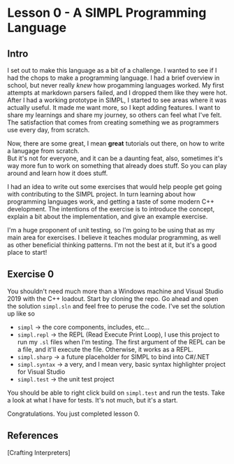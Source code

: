 # Lesson 0 - A SIMPL Programming Language


## Intro

I set out to make this language as a bit of a challenge. I wanted to see if I had the chops to make a programming
language. I had a brief overview in school, but never really *knew* how progamming languages worked. My first attempts
at markdown parsers failed, and I dropped them like they were hot. After I had a working prototype in SIMPL, I started
to see areas where it was actually useful. It made me want more, so I kept adding features. I want to share my learnings
and share my journey, so others can feel what I've felt. The satisfaction that comes from creating something we as programmers
use every day, from scratch.

Now, there are some great, I mean **great** tutorials out there, on how to write a lanugage from scratch.  
But it's not for everyone, and it can be a daunting feat, also, sometimes it's way more fun to work on something 
that already does stuff. So you can play around and learn how it does stuff.

I had an idea to write out some exercises that would help people get 
going with contributing to the SIMPL project. In turn learning about how programming languages work, and getting a 
taste of some modern C++ development. The intentions of the exercise is to introduce the concept, explain a bit
about the implementation, and give an example exercise.

I'm a huge proponent of unit testing, so I'm going to be using that as my main area for exercises. I believe
it teaches modular programming, as well as other beneficial thinking patterns. I'm not the best at it, but 
it's a good place to start! 

## Exercise 0 

You shouldn't need much more than a Windows machine and Visual Studio 2019 with the C++ loadout. Start
by cloning the repo. Go ahead and open the solution `simpl.sln` and feel free to peruse the code. I've set the solution up like so

- `simpl` -> the core components, includes, etc... 
- `simpl.repl` -> the REPL (Read Execute Print Loop), I use this project to run my `.sl` files when I'm testing. The first argument of the REPL can be a file, and it'll execute the file. Otherwise, it works as a REPL.
- `simpl.sharp` -> a future placeholder for SIMPL to bind into C#/.NET
- `simpl.syntax` -> a very, and I mean very, basic syntax highlighter project for Visual Studio
- `simpl.test` -> the unit test project

You should be able to right click build on `simpl.test` and run the tests. Take a look at what I have for tests. It's not much, but it's a start.

Congratulations. You just completed lesson 0. 



## References
[Crafting Interpreters]